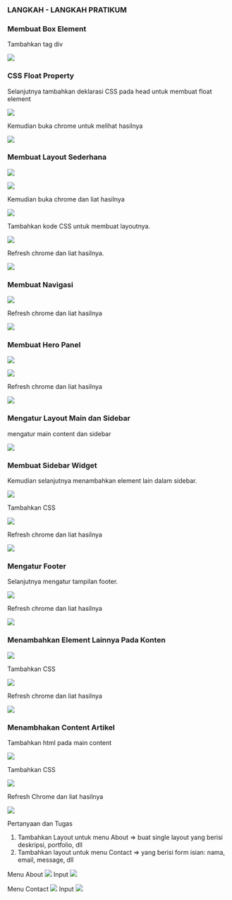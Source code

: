 ### LANGKAH - LANGKAH PRATIKUM

### Membuat Box Element
Tambahkan tag div

![](Photo/2.PNG)

### CSS Float Property
Selanjutnya tambahkan deklarasi CSS pada head untuk membuat float element

![](Photo/1.PNG)

Kemudian buka chrome untuk melihat hasilnya

![](Photo/3.PNG)

### Membuat Layout Sederhana

![](Photo/5.PNG)

![](Photo/6.PNG)

Kemudian buka chrome dan liat hasilnya

![](Photo/7.PNG)

Tambahkan kode CSS untuk membuat layoutnya.

![](Photo/9.PNG)

Refresh chrome dan liat hasilnya.

![](Photo/10.PNG)

### Membuat Navigasi

![](Photo/11.PNG)

Refresh chrome dan liat hasilnya

![](Photo/12.PNG)

### Membuat Hero Panel

![](Photo/13.PNG)

![](Photo/14.PNG)

Refresh chrome dan liat hasilnya

![](Photo/15.PNG)

### Mengatur Layout Main dan Sidebar
 mengatur main content dan sidebar
 
 ![](Photo/16.PNG)
 
 ### Membuat Sidebar Widget
Kemudian selanjutnya menambahkan element lain dalam sidebar.

![](Photo/17.PNG)

Tambahkan CSS

![](Photo/18.PNG)

Refresh chrome dan liat hasilnya

![](Photo/19.PNG)

### Mengatur Footer
Selanjutnya mengatur tampilan footer.

![](Photo/20.PNG)

Refresh chrome dan liat hasilnya

![](Photo/21.PNG)

### Menambahkan Element Lainnya Pada Konten

![](Photo/22.PNG)

Tambahkan CSS

![](Photo/23.PNG)

Refresh chrome dan liat hasilnya

![](Photo/25.PNG)

### Menambhakan Content Artikel
Tambahkan html pada main content

![](Photo/26.PNG)

Tambahkan CSS

![](Photo/27.PNG)

Refresh Chrome dan liat hasilnya

![](Photo/28.PNG)

Pertanyaan dan Tugas
1. Tambahkan Layout untuk menu About
=> buat single layout yang berisi deskripsi, portfolio, dll
2. Tambahkan layout untuk menu Contact
=> yang berisi form isian: nama, email, message, dll

 Menu About
![](Photo/31.PNG)
Input
![](Photo/29.PNG)

Menu Contact
![](Photo/32.PNG)
Input
![](Photo/30.PNG)


